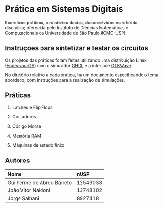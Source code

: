 # Prática em Sistemas Digitais

Exercícios práticos, e relatórios destes, desenvolvidos na referida disciplina; oferecida pelo Instituto de Ciências Matemáticas e Computacionais da Universidade de São Paulo (ICMC-USP).

## Instruções para sintetizar e testar os circuitos

Os projetos das práticas foram feitas utilizando uma distribuição Linux ([EndeavourOS](https://endeavouros.com/)) com o simulador [GHDL](http://ghdl.free.fr/) e a interface [GTKWave](https://github.com/gtkwave/gtkwave).

No diretório relativo a cada prática, há um documento especificando o tema abordado, com instruções para a realização de simulações.

## Práticas

1. Latches e Flip Flops

2. Contadores

3. Código Morse

4. Memória RAM

5. Máquinas de estado finito

## Autores

 | Nome                       | nUSP     |
 | :---                       | :---     |
 | Guilherme de Abreu Barreto | 12543033 |
 | João Vitor Naldoni         | 13748102 |
 | Jorge Salhani              | 8927418  |

